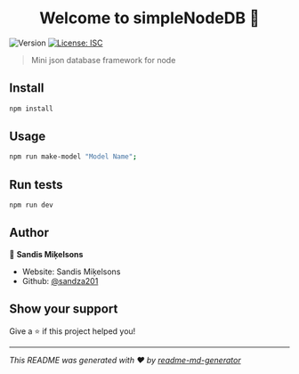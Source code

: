 <h1 align="center">Welcome to simpleNodeDB 👋</h1>
<p>
  <img alt="Version" src="https://img.shields.io/badge/version-1.0.0-blue.svg?cacheSeconds=2592000" />
  <a href="#" target="_blank">
    <img alt="License: ISC" src="https://img.shields.io/badge/License-ISC-yellow.svg" />
  </a>
</p>

> Mini json database framework for node

## Install

```sh
npm install
```

## Usage

```sh
npm run make-model "Model Name";
```

## Run tests

```sh
npm run dev
```

## Author

👤 **Sandis Miķelsons**

* Website: Sandis Miķelsons
* Github: [@sandza201](https://github.com/sandza201)

## Show your support

Give a ⭐️ if this project helped you!

***
_This README was generated with ❤️ by [readme-md-generator](https://github.com/kefranabg/readme-md-generator)_
